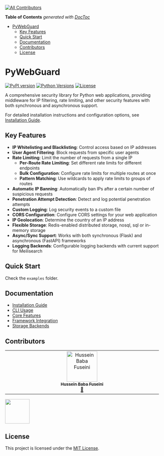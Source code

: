 <!-- START doctoc generated TOC please keep comment here to allow auto update -->
<!-- ALL-CONTRIBUTORS-BADGE:START - Do not remove or modify this section -->
[![All Contributors](https://img.shields.io/badge/all_contributors-1-orange.svg?style=flat-square)](#contributors-)
<!-- ALL-CONTRIBUTORS-BADGE:END -->
<!-- DON'T EDIT THIS SECTION, INSTEAD RE-RUN doctoc TO UPDATE -->
**Table of Contents**  *generated with [DocToc](https://github.com/ktechhub/doctoc)*

<!---toc start-->

* [PyWebGuard](#pywebguard)
  * [Key Features](#key-features)
  * [Quick Start](#quick-start)
  * [Documentation](#documentation)
  * [Contributors](#contributors)
  * [License](#license)

<!---toc end-->

<!-- END doctoc generated TOC please keep comment here to allow auto update -->
# PyWebGuard
[![PyPI version](https://badge.fury.io/py/pywebguard.svg)](https://badge.fury.io/py/pywebguard)
[![Python Versions](https://img.shields.io/pypi/pyversions/pywebguard.svg)](https://pypi.org/project/pywebguard/)
[![License](https://img.shields.io/github/license/py-daily/pywebguard.svg)](https://github.com/py-daily/pywebguard/blob/main/LICENSE)

A comprehensive security library for Python web applications, providing middleware for IP filtering, rate limiting, and other security features with both synchronous and asynchronous support.

For detailed installation instructions and configuration options, see [Installation Guide](docs/installation.md).

## Key Features

- **IP Whitelisting and Blacklisting**: Control access based on IP addresses
- **User Agent Filtering**: Block requests from specific user agents
- **Rate Limiting**: Limit the number of requests from a single IP
  - **Per-Route Rate Limiting**: Set different rate limits for different endpoints
  - **Bulk Configuration**: Configure rate limits for multiple routes at once
  - **Pattern Matching**: Use wildcards to apply rate limits to groups of routes
- **Automatic IP Banning**: Automatically ban IPs after a certain number of suspicious requests
- **Penetration Attempt Detection**: Detect and log potential penetration attempts
- **Custom Logging**: Log security events to a custom file
- **CORS Configuration**: Configure CORS settings for your web application
- **IP Geolocation**: Determine the country of an IP address
- **Flexible Storage**: Redis-enabled distributed storage, nosql, sql or in-memory storage
- **Async/Sync Support**: Works with both synchronous (Flask) and asynchronous (FastAPI) frameworks
- **Logging Backends**: Configurable logging backends with current support for Meilisearch



## Quick Start
Check the `examples` folder.


## Documentation
- [Installation Guide](docs/installation.md)
- [CLI Usage](docs/cli.md)
- [Core Features](docs/core/)
- [Framework Integration](docs/frameworks/)
- [Storage Backends](docs/storage/)

## Contributors

<a href="https://github.com/py-daily/pywebguard/graphs/contributors">
<!-- ALL-CONTRIBUTORS-LIST:START - Do not remove or modify this section -->
<!-- prettier-ignore-start -->
<!-- markdownlint-disable -->
<table>
  <tbody>
    <tr>
      <td align="center" valign="top" width="14.28%"><a href="https://github.com/hussein6065"><img src="https://avatars.githubusercontent.com/u/43960479?v=4?s=100" width="100px;" alt="Hussein Baba Fuseini"/><br /><sub><b>Hussein Baba Fuseini</b></sub></a><br /><a href="https://github.com/py-daily/pywebguard/commits?author=hussein6065" title="Documentation">📖</a></td>
    </tr>
  </tbody>
</table>

<!-- markdownlint-restore -->
<!-- prettier-ignore-end -->

<!-- ALL-CONTRIBUTORS-LIST:END -->
  <img src="https://contrib.rocks/image?repo=py-daily/pywebguard" width="80" />
</a>


## License

This project is licensed under the [MIT License](LICENSE).

